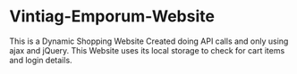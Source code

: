 # Vintiag-Emporum-Website
This is a Dynamic Shopping Website Created doing API calls and only using ajax and jQuery. This Website uses its local storage to check for cart items and login details.
